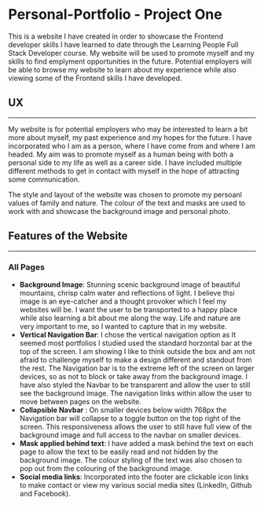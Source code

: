 # Personal-Portfolio - Project One

This is a website I have created in order to showcase the Frontend developer skills I have learned to date through the Learning People Full Stack Developer course. My website will be used to promote myself and my skills to find emplyment opportunities in the future. Potential employers will be able to browse my website to learn about my experience while also viewing some of the Frontend skills I have developed.

## UX
***

My website is for potential employers who may be interested to learn a bit more about myself, my past experience and my hopes for the future. I have incorporated who I am as a person, where I have come from and where I am headed. My aim was to promote myself as a human being with both a personal side to my life as well as a career side. I have included multiple different methods to get in contact with myself in the hope of attracting some communication.

The style and layout of the website was chosen to promote my persoanl values of family and nature. The colour of the text and masks are used to work with and showcase the background image and personal photo.

## Features of the Website
***

### All Pages

- **Background Image**: Stunning scenic background image of beautiful mountains, chrisp calm water and reflections of light. I believe thsi image is an eye-catcher and a thought provoker which I feel my websites will be. I want the user to be transported to a happy place while also learning a bit about me along the way. Life and nature are very important to me, so I wanted to capture that in my website.
- **Vertical Navigation Bar**: I chose the vertical navigation option as It seemed most portfolios I studied used the standard horzontal bar at the top of the screen. I am showing I like to think outside the box and am not afraid to challenge myself to make a design different and standout from the rest. The Navigation bar is to the extreme left of the screen on larger devices, so as not to block or take away from the background image. I have also styled the Navbar to be transparent and allow the user to still see the background image. The navigation links within allow the user to move between pages on the website.
- **Collapsible Navbar** : On smaller devices below width 768px the Navigation bar will collapse to a toggle button on the top right of the screen. This responsiveness allows the user to still have full view of the background image and full access to the navbar on smaller devices.
- **Mask applied behind text**: I have added a mask behind the text on each page to allow the text to be easily read and not hidden by the background image. The colour styling of the text was also chosen to pop out from the colouring of the background image.
- **Social media links**: Incorporated into the footer are clickable icon links to make contact or view my various social media sites (LinkedIn, Github and Facebook).  

